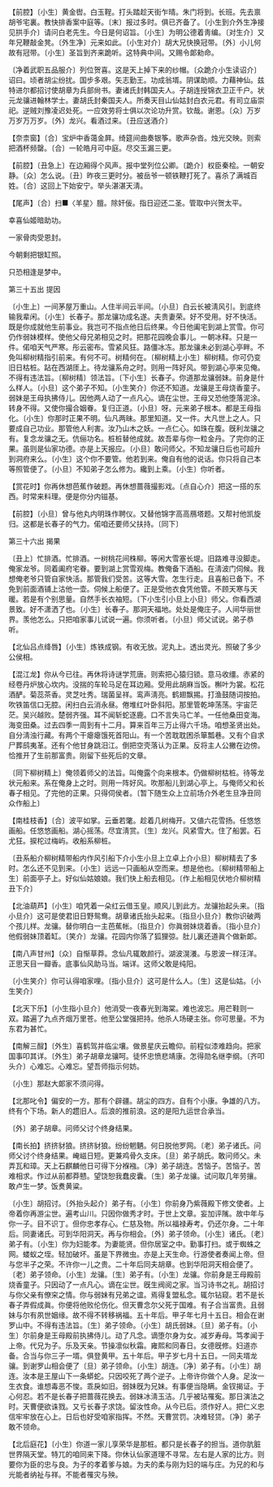 <!-- { "loadSidebar": true } -->
【前腔】〔小生〕黄金辔。白玉鞓。打头踏趁天街乍晴。朱门将到。长班。先去禀胡爷宅裏。教快排香案中庭等。〔末〕报过多时。俱已齐备了。〔小生到介外生净接见拱手介〕请问白老先生。今日是何诏旨。〔小生〕为明公德着靑编。〔对生介〕又年兄鞭敲金凳。〔外生净〕元来如此。〔小生对介〕胡大兄快换冠带。〔外〕小儿何故有冠带。〔小生〕圣旨到齐来跪听。这特典中间。又赐令郞勑命。

〔净着武职五品服介〕列位贺喜。这是天上掉下来的纱帽。〔众跪介小生读诏介〕诏曰。顷者胡尘纷扰。国步多艰。矢志勤王。功成翁壻。阴谋助顺。力藉神仙。兹特进尔都招讨使胡章为兵部尙书。妻诸氏封韩国夫人。子胡连授锦衣卫正千户。状元龙骧进翰林学士。妻胡氏封秦国夫人。所奏天目山仙姑封白衣元君。有司立庙崇祀。逆贼刘豫凌迟处死。一应效劳将士俱以次论功升赏。钦哉。谢恩。〔众〕万岁万岁万万岁。〔外〕龙兴。看酒过来。〔丑应送酒介〕 

【奈柰窗】〔合〕宝炉中香蔼金屛。绮筵间曲奏银筝。歌声杂沓。烛光交映。则索把酒杯频罄。〔合〕一轮皓月可中庭。尽交玉漏三更。

【前腔】〔丑急上〕在边厢得个风声。报中堂列位公卿。〔跪介〕权臣秦桧。一朝安静。〔众〕怎么说。〔丑〕昨夜三更时分。被岳爷一顿铁鞭打死了。喜杀了满城百姓。〔合〕这回上下始安宁。举头湛湛天淸。

【尾声】〔合〕扫■〈羊星〉膻。除奸佞。指日迎还二圣。管取中兴贺太平。

幸喜仙姬暗助功。



一家骨肉受恩封。

今朝剩把银缸照。



只恐相逢是梦中。 

第三十五出
提因

〔小生上〕一间茅屋万重山。人住半间云半间。〔小旦〕白云长被淸风引。到底终输我辈闲。〔小生〕长春子。那龙骧功成名遂。夫贵妻荣。好不受用。好不快活。既是你成就他生前事业。我岂可不指点他日后终果。今日他阖宅到湖上赏雪。你可仍作弱妹模样。使他父母兄弟相见之时。把那花园晚会事儿。一朝冰释。只是一件。偌咱天气严寒。彤云密布。雪紧风狂。路僵冰冻。那龙骧未必到湖心亭畔。不免叫柳树精指引前来。有何不可。树精何在。〔柳树精上小生〕柳树精。你可仍变旧日枯桩。跕在西湖厓上。待龙骧系舟之时。则用一阵好风。带到湖心亭来见俺。不得有违法旨。〔柳树精〕领法旨。〔下小生〕长春子。你道那龙骧弱妹。前身是什么样人。〔小旦〕这个弟子不知。〔小生笑介〕你还不知道。龙骧是王母烧香童子。弱妹是王母执拂侍儿。因他两人动了一点凡心。谪在尘世。王母又恐他堕落泥涂。转身不得。又使你撮合姻眷。复归正道。〔小旦〕呀。元来弟子根本。都是王母指化。〔小生〕你那时正果不明。仙凡两昧。那里知道。又一件。大凡世上之人。只要成自己功业。那管他人利害。汝乃山木之妖。一点仁心。如珠在腹。旣利龙骧之有。复念龙骧之无。伉俪功名。桩桩替他成就。故吾辈与你一粒金丹。了完你的正果。虽则是仙家功德。亦是上天报应。〔小旦〕敢问师父。不知龙骧日后也可超升到洞府来么。〔小生〕这个你不要管。他若到来。俺自有他的说话。你只将自己本等照管便了。〔小旦〕不知弟子怎么修为。纔到上乘。〔小生〕你听者。 

【赏花时】你再休想芭蕉作破题。再休想蔷薇撮影戏。〔点自心介〕把这一搭的东西。时常来料理。便是你分内镃基。

【前腔】〔小旦〕曾与他丸内明珠作聘仪。又替他锦字高高鴈塔题。又帮衬他凯旋归。这都是长春子的气力。偌咱还要师父扶持。〔同下〕 

第三十六出
揭果

〔丑上〕忙排酒。忙排酒。一树桃花间株柳。等闲大雪塞长堤。旧路难寻没脚走。俺家龙爷。同着阖府宅眷。要到湖上赏雪观梅。教俺备下酒船。在淸波门伺候。我想俺老爷只管自家快活。那管我们受苦。这等大雪。怎生行走。且喜船已备下。不免到前面酒铺上沽他一壶。伺候上船便了。正是受他衣食凭他管。不顾天寒与天暖。若是有个别思量。自然手长衣袖短。〔下小生引小旦上小旦〕师父。你看西湖景致。好不潇洒了也。〔小生〕长春子。那洞天福地。处处是俺庄子。人间华丽世界。羡他怎么。只把咱家事儿试说一遍。你须听者。〔小旦〕师父试说。弟子恭听。 

【北仙吕点绛唇】〔小生〕炼铁成钢。有收无放。泥丸上。透出灵光。照破了多少公侯相。

【混江龙】你从今已往。再休将诗谜学荒唐。则索把心猿归锁。意马收缰。赤紧的经卷丹炉放心坎内。没揣的车轮马足在耳边厢。受用此胡麻当饭。槲叶为裳。松花酒酽。菊蕊茶香。灵芝吐秀。瑞菌呈祥。鸾声淸亮。鹤翅飘掦。打渔鼓随词按拍。吹铁笛信口无腔。闲扫白云消永昼。倦堆红叶卧斜阳。那里管乾坤荡荡。宇宙茫茫。吴兴越败。楚弱齐强。耳不闻斩蛇逐鹿。口不言失马亡羊。一任他桑田变海。海变田桑。过去四季一周到有十二月。算来百年三万止得六千场。咱想圣贤出处。自分淸浊行藏。有两个干瘪瘪饿死首阳山。有一个苦耽耽困杀箪瓢巷。又有个自求尸葬鸱夷革。还有个他甘身跳汨江。倒把空壳落认为正果。反将主人公撇在边傍。恰推开了生前那富贵。刚留下些死后的文章。

〔同下柳树精上〕俺领着师父的法旨。叫俺露个向来根本。仍做柳树枯桩。待等龙状元船来。系在俺身上之时。则用一阵好风。吹那船儿到湖心亭上。与俺师父和长春子相见。了完他的正果。只得伺侯者。〔暂下随生众上立前场介外老生旦净丑同众作船上〕 

【南桂枝香】〔合〕波平如掌。云垂若氅。趁着几树梅开。又値六花雪扬。任悠悠画船。任悠悠画船。湖心摇荡。尽宜淸赏。〔生〕龙兴。风紧雪大。住了船罢。石尤狂。捩柁过梅屿。收船系柳桩。

〔丑系船介柳树精带船内作风引船下介小生小旦上立卓上介小旦〕柳树精去了多时。怎么还不见到来。〔小生〕远远一只画船从空而来。想是他也。〔柳树精带船上生〕前面亭子上。好似仙姑娘娘。我们快上船去相见。〔作上船相见伏地介柳树精丑下介〕 

【北油葫芦】〔小生〕咱凭着一朵红云借玉皇。顺风儿到此方。龙骧抬起头来。〔指小旦介〕这可是使君旧日野鸳鸯。胡章诸氏抬头起来。〔指旦小旦介〕教你识破两个孩儿样。龙骧。替你明白一主芭蕉帐。〔指旦介〕你眞弱妹烧着香。〔指小旦介〕他假弱妹顶着缸。〔笑介〕龙骧。花园内你落了狐狸弶。肚儿裏还道眞个做新郞。

【南八声甘州】〔众〕自惭草莽。念仙凡辄敢颜行。湖波滉瀁。与恩波一样汪洋。正思天目一瓣香。底事仙风助马当。端详。这师父敢是纯阳。

〔小生笑介〕你可认得咱家哩。〔指小旦介〕这可是什么人。〔生〕这是仙姑。〔小生笑介〕 

【北天下乐】〔小生指小旦介〕他消受一夜春光到海棠。难也波忘。用芒鞋则一双。踏遍了九点齐烟万里苍。他至公堂强把持。他杀人场硬主张。你可思量。不为东君为甚忙。

【南解三酲】〔外生〕喜鹤驾并临尘壤。做景星庆云瞻仰。前程似漆难趋向。把家国事叩其详。〔外生〕弟子胡章龙骧呵。徒怀忠愤悲靖康。怎得勋名继李纲。〔齐叩头介〕心难忘。心难忘。望吾师指示何妨。

〔小生〕那赵大郞家不须问得。 

【北那叱令】偏安的一方。那有个辟疆。胡尘的四方。自有个小康。争雄的八方。终有个下场。新人的趱旧人。后浪的推前浪。这的是阳九运世合承当。

〔外〕弟子胡章。问师父讨个终身结果。 

【南长拍】挤挤豺狼。挤挤豺狼。纷纷魍魉。何日脱他罗网。〔老〕弟子诸氏。问师父讨个终身结果。崦嵫日短。更兼鸡骨久支床。〔旦〕弟子胡氏。敢问师父。未弄瓦和璋。天上石麒麟他日可得下分褓襁。〔净〕弟子胡连。苦恼子。苦恼子。苦难相求。作过从前都莽戆。望饶恕我蠢皮囊。〔生〕弟子龙骧。试问取几年劳攘。敢卢生一梦。饭煑黄粱。

〔小生〕胡招讨。〔外抬头起介〕弟子有。〔小生〕你前身乃紫薇殿下修文使者。上帝着你再游尘世。遍考山川。只因你做秀才时。于世上文章。妄加评隲。故中年与你一子。目不识丁。但你忠孝存心。仁慈及物。所以福禄寿考。仍还尔身。二十年后。同妻诸氏。可到华阳洞天。再与你相会。〔外〕弟子领命。〔小生〕诸氏。〔老〕弟子有。〔小生〕你为妇能孝。为妻能贤。但你居室之中。勤事打扫。或于蜘蛛之网。蝼蚁之垤。轻加破坏。虽是下界微虫。亦是上天生命。行游使者奏闻上帝。但与您半子之荣。不许你一儿之贵。二十年后同夫胡章。也到华阳洞天相会便了。〔老〕弟子领命。〔小生〕龙骧。〔生〕弟子有。〔小生〕龙骧。你前身是王母殿前烧香童子。只因动了一点凡心。谪在尘世。旣生阀阅之家。当习诗书之礼。胡招讨与你父亲有僚穼之情。你与弱妹有兄弟之谊。焉得复盟私念。辄尔钻窥。若不是长春子弄假成眞。你便将他败伦伤化。但天曹念尔父死于国难。有子合当富贵。且弱妹与尔有夙世姻缘。故不得不转移祸福。五十年后。甲子年七月十五日。相会在谢罗山中。不得有违法旨。〔生〕弟子领命。〔小生〕胡氏弱妹。〔旦〕弟子有。〔小生〕尔前身是王母殿前执拂侍儿。动了凡念。谪堕尔身为女。减岁寿母。笃孝闻于上帝。代兄为子。乐及天亲。节操凛似秋霜。雍熙和同春日。女德旣修。妇道亦备。合当与你三子一壻。俱登黄甲。五十年后。甲子岁七月十五日。一同夫壻龙骧。到谢罗山相会便了〔旦〕弟子领命。〔小生〕胡连。〔净〕弟子有。〔小生〕胡连。汝本是王屋山下一条蟒蛇。只因咬死了两个逆子。上帝许你做个人身。足汝一生衣食。谁想毒恶不悛。乖戾如旧。弱妹旣为兄妹。有事便当隐瞒。金钗揭证。于心何忍。若不是长春子把蔷薇花换去。弱妹冰淸玉洁。几乎被玷罹寃。那日演法之时。天曹便欲诛戮。又亏长春子求饶。留汝性命。从今已后。须作好人。把仁义忠信牢牢放在心上。日后也好受咱家指挥。不然。天曹赏罚。决难轻贷。〔净〕弟子敢不领命。 

【北后庭花】〔小生〕你道一家儿享荣华是那桩。都只是长春子的担当。道你肮脏世界隔天堂。特兀的咱同来下降。你休认仙家道理不寻常。左右是人家的比方。则要你为臣的忠与良。为子的孝着爹与娘。为夫的柔与刚为妇的端与庄。为兄的和与光能者纳祉与祥。不能者罹灾与殃。

